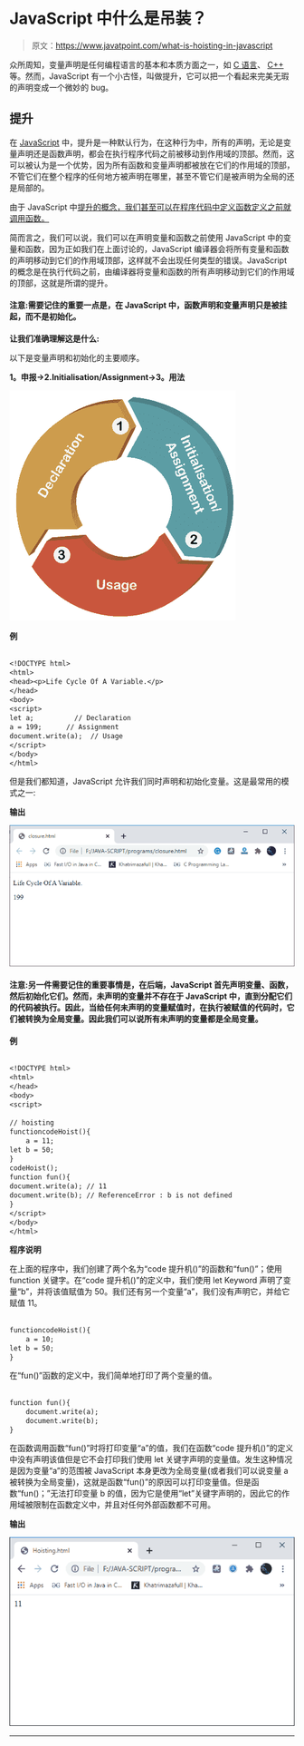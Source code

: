 # JavaScript 中什么是吊装？

> 原文：<https://www.javatpoint.com/what-is-hoisting-in-javascript>

众所周知，变量声明是任何编程语言的基本和本质方面之一，如 [C 语言](https://www.javatpoint.com/c-programming-language-tutorial)、 [C++](https://www.javatpoint.com/cpp-tutorial) 等。然而，JavaScript 有一个小古怪，叫做提升，它可以把一个看起来完美无瑕的声明变成一个微妙的 bug。

## 提升

在 [JavaScript](https://www.javatpoint.com/javascript-tutorial) 中，提升是一种默认行为，在这种行为中，所有的声明，无论是变量声明还是函数声明，都会在执行程序代码之前被移动到作用域的顶部。然而，这可以被认为是一个优势，因为所有函数和变量声明都被放在它们的作用域的顶部，不管它们在整个程序的任何地方被声明在哪里，甚至不管它们是被声明为全局的还是局部的。

由于 JavaScript 中[提升的概念，我们甚至可以在程序代码中定义函数定义之前就调用函数。](https://www.javatpoint.com/javascript-hoisting)

简而言之，我们可以说，我们可以在声明变量和函数之前使用 JavaScript 中的变量和函数，因为正如我们在上面讨论的，JavaScript 编译器会将所有变量和函数的声明移动到它们的作用域顶部，这样就不会出现任何类型的错误。JavaScript 的概念是在执行代码之前，由编译器将变量和函数的所有声明移动到它们的作用域的顶部，这就是所谓的提升。

#### 注意:需要记住的重要一点是，在 JavaScript 中，函数声明和变量声明只是被挂起，而不是初始化。

**让我们准确理解这是什么:**

以下是变量声明和初始化的主要顺序。

**1。申报->2.Initialisation/Assignment->3。用法**

![What is hoisting in JavaScript](img/9573d0f907d8d9845b56840c7399f063.png)

**例**

```

<!DOCTYPE html>
<html>
<head><p>Life Cycle Of A Variable.</p>
</head>
<body>
<script>
let a;          // Declaration
a = 199;      // Assignment
document.write(a);  // Usage
</script>
</body>
</html>

```

但是我们都知道，JavaScript 允许我们同时声明和初始化变量。这是最常用的模式之一:

**输出**

![What is hoisting in JavaScript](img/a7a448913fb3b5b1d3ae5c806a362519.png)

#### 注意:另一件需要记住的重要事情是，在后端，JavaScript 首先声明变量、函数，然后初始化它们。然而，未声明的变量并不存在于 JavaScript 中，直到分配它们的代码被执行。因此，当给任何未声明的变量赋值时，在执行被赋值的代码时，它们被转换为全局变量。因此我们可以说所有未声明的变量都是全局变量。

**例**

```

<!DOCTYPE html>
<html>
</head>
<body>
<script>

// hoisting 
functioncodeHoist(){ 
    a = 11; 
let b = 50; 
} 
codeHoist(); 
function fun(){
document.write(a); // 11
document.write(b); // ReferenceError : b is not defined
}
</script>
</body>
</html>

```

**程序说明**

在上面的程序中，我们创建了两个名为“code 提升机()”的函数和“fun()”；使用 function 关键字。在“code 提升机()”的定义中，我们使用 let Keyword 声明了变量“b”，并将该值赋值为 50。我们还有另一个变量“a”，我们没有声明它，并给它赋值 11。

```

functioncodeHoist(){ 
    a = 10; 
let b = 50; 
} 

```

在“fun()”函数的定义中，我们简单地打印了两个变量的值。

```

function fun(){
	document.write(a);
	document.write(b);
}

```

在函数调用函数“fun()”时将打印变量“a”的值，我们在函数“code 提升机()”的定义中没有声明该值但是它不会打印我们使用 let 关键字声明的变量值。发生这种情况是因为变量“a”的范围被 JavaScript 本身更改为全局变量(或者我们可以说变量 a 被转换为全局变量)，这就是函数“fun()”的原因可以打印变量值。但是函数“fun()；”无法打印变量 b 的值，因为它是使用“let”关键字声明的，因此它的作用域被限制在函数定义中，并且对任何外部函数都不可用。

**输出**

![What is hoisting in JavaScript](img/0fbfe9558551af50888a8a5d4f9af8b1.png)

* * *
